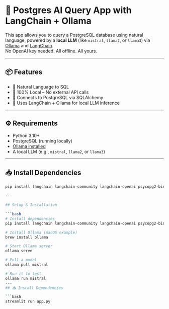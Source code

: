 # 🧠 Postgres AI Query App with LangChain + Ollama

This app allows you to query a PostgreSQL database using natural language, powered by a **local LLM** (like `mistral`, `llama2`, or `llama3`) via [Ollama](https://ollama.com) and [LangChain](https://www.langchain.com/).  
No OpenAI key needed. All offline. All yours.

---

## 📦 Features

- 🧾 Natural Language to SQL
- 🔐 100% Local – No external API calls
- 🐘 Connects to PostgreSQL via SQLAlchemy
- 🧠 Uses LangChain + Ollama for local LLM inference

---

## ⚙️ Requirements

- Python 3.10+
- PostgreSQL (running locally)
- [Ollama installed](https://ollama.com/download)
- A local LLM (e.g., `mistral`, `llama2`, or `llama3`)

---

## 📥 Install Dependencies

```bash
pip install langchain langchain-community langchain-openai psycopg2-binary

---

## Setup & Installation

```bash
# Install dependencies
pip install langchain langchain-community langchain-openai psycopg2-binary

# Install Ollama (macOS example)
brew install ollama

# Start Ollama server
ollama serve

# Pull a model
ollama pull mistral

# Run it to test
ollama run mistral
---
## 📥 Install Dependencies

```bash
streamlit run app.py
